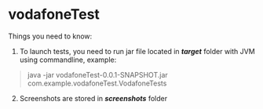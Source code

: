 # vodafoneTest
Things you need to know:
1) To launch tests, you need to run jar file located in ***target*** folder with JVM using commandline,
  example:
  > java -jar vodafoneTest-0.0.1-SNAPSHOT.jar com.example.vodafoneTest.VodafoneTests
2) Screenshots are stored in ***screenshots*** folder
